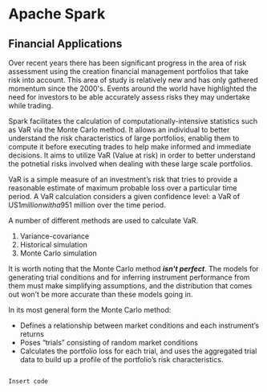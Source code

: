 Apache Spark
=========
Financial Applications
----------
Over recent years there has been significant progress in the area of risk assessment using the creation financial management portfolios that take risk into account.  This area of study is relatively new and has only gathered momentum since the 2000's.  Events around the world have highlighted the need for investors to be able accurately assess risks they may undertake while trading.

Spark facilitates the calculation of computationally-intensive statistics such as VaR via the Monte Carlo method.
It allows an individual to better understand the risk characteristics of large portfolios, enablig them to compute it before executing trades to help make informed and immediate decisions.
It aims to utilize VaR (Value at risk) in order to better understand the potnetial risks involved when dealing with these large scale portfolios.

VaR is a simple measure of an investment’s risk that tries to provide a reasonable estimate of maximum probable loss over a particular time period. A VaR calculation considers a given confidence level: a VaR of US$1 million with a 95% confidence level means that we believe our investment stands only a 5% chance of losing more than US$1 million over the time period.

A number of different methods are used to calculate VaR.

1. Variance-covariance
2. Historical simulation
3. Monte Carlo simulation

It is worth noting that the Monte Carlo method **_isn't perfect_**.  The models for generating trial conditions and for inferring instrument performance from them must make simplifying assumptions, and the distribution that comes out won’t be more accurate than these models going in.

In its most general form the Monte Carlo method:
* Defines a relationship between market conditions and each instrument’s returns
* Poses “trials” consisting of random market conditions
* Calculates the portfolio loss for each trial, and uses the aggregated trial data to build up a profile of the portfolio’s risk characteristics.

<pre><code>
Insert code

</code></pre>
